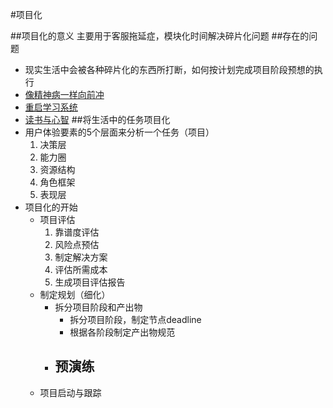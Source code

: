 #项目化

##项目化的意义
主要用于客服拖延症，模块化时间解决碎片化问题
##存在的问题
- 现实生活中会被各种碎片化的东西所打断，如何按计划完成项目阶段预想的执行
- [像精神病一样向前冲](https://mp.weixin.qq.com/s/q9t7Oojj9ZOz7w5PJ4ihaQ)
- [重启学习系统](https://mp.weixin.qq.com/s/Bqd95DIQ8qlVf24G_lVGKA)
- [读书与心智](https://zhuanlan.zhihu.com/p/27936217)
##将生活中的任务项目化
- 用户体验要素的5个层面来分析一个任务（项目）
    1. 决策层
    2. 能力圈
    3. 资源结构
    4. 角色框架
    5. 表现层
- 项目化的开始
    - 项目评估
        1. 靠谱度评估
        2. 风险点预估
        3. 制定解决方案
        4. 评估所需成本
        5. 生成项目评估报告
    - 制定规划（细化）
        - 拆分项目阶段和产出物
            - 拆分项目阶段，制定节点deadline
            - 根据各阶段制定产出物规范
        - 预演练
            - 
    - 项目启动与跟踪